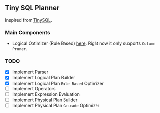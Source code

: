 ## Tiny SQL Planner

Inspired from [TinySQL](https://github.com/talent-plan/tinysql/tree/course/planner).

### Main Components
- Logical Optimizer (Rule Based) [here](c_sql/b_planner/planlogical/b_builder_test.go). Right now it only supports `Column Pruner`.

### TODO
- [x] Implement Parser
- [x] Implement Logical Plan Builder
- [x] Implement Logical Plan `Rule Based` Optimizer
- [ ] Implement Operators
- [ ] Implement Expression Evaluation
- [ ] Implement Physical Plan Builder 
- [ ] Implement Physical Plan `Cascade` Optimizer